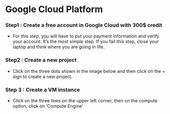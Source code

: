 # Google Cloud Platform
### Step1  : Create a free account in Google Cloud with 300$ credit
* For this step, you will have to put your payment information and verify your account. It’s the most simple step. If you fail this step, close your laptop and think where you are going in life.

### Step2 : Create a new project
* Click on the three dots shown in the image below and then click on the + sign to create a new project.

### Step 3 : Create a VM instance
* Click on the three lines on the upper left corner, then on the compute option, click on ‘Compute Engine’
